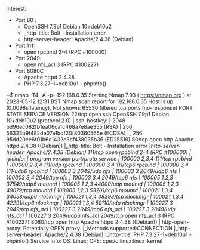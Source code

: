 Interest:
- Port 80 :
	- OpenSSH 7.9p1 Debian 10+deb10u2 
	- _http-title: Bolt - Installation error 
	- http-server-header: Apache/2.4.38 (Debian)
- Port 111:
	- open  rpcbind 2-4 (RPC #100000)
- Port 2049:
	- open  nfs_acl 3 (RPC #100227)
- Port 8080Ç
	- Apache httpd 2.4.38
	- PHP 7.3.27-1~deb10u1 - phpinfo()


─$ nmap -T4 -A -p- 192.168.0.35
Starting Nmap 7.93 ( https://nmap.org ) at 2023-05-12 12:31 BST
Nmap scan report for 192.168.0.35
Host is up (0.0098s latency).
Not shown: 65530 filtered tcp ports (no-response)
PORT     STATE SERVICE VERSION
22/tcp   open  ssh     OpenSSH 7.9p1 Debian 10+deb10u2 (protocol 2.0)
| ssh-hostkey: 
|   2048 bd96ec082fb1ea06cafc468a7e8ae355 (RSA)
|   256 56323b9f482de07e1bdf20f80360565e (ECDSA)
|_  256 95dd20ee6f01b6e1432e3cf438035b36 (ED25519)
80/tcp   open  http    Apache httpd 2.4.38 ((Debian))
|_http-title: Bolt - Installation error
|_http-server-header: Apache/2.4.38 (Debian)
111/tcp  open  rpcbind 2-4 (RPC #100000)
| rpcinfo: 
|   program version    port/proto  service
|   100000  2,3,4        111/tcp   rpcbind
|   100000  2,3,4        111/udp   rpcbind
|   100000  3,4          111/tcp6  rpcbind
|   100000  3,4          111/udp6  rpcbind
|   100003  3           2049/udp   nfs
|   100003  3           2049/udp6  nfs
|   100003  3,4         2049/tcp   nfs
|   100003  3,4         2049/tcp6  nfs
|   100005  1,2,3      37549/udp6  mountd
|   100005  1,2,3      44000/udp   mountd
|   100005  1,2,3      49079/tcp   mountd
|   100005  1,2,3      53201/tcp6  mountd
|   100021  1,3,4      34058/udp6  nlockmgr
|   100021  1,3,4      38393/tcp   nlockmgr
|   100021  1,3,4      42291/tcp6  nlockmgr
|   100021  1,3,4      50110/udp   nlockmgr
|   100227  3           2049/tcp   nfs_acl
|   100227  3           2049/tcp6  nfs_acl
|   100227  3           2049/udp   nfs_acl
|_  100227  3           2049/udp6  nfs_acl
2049/tcp open  nfs_acl 3 (RPC #100227)
8080/tcp open  http    Apache httpd 2.4.38 ((Debian))
| http-open-proxy: Potentially OPEN proxy.
|_Methods supported:CONNECTION
|_http-server-header: Apache/2.4.38 (Debian)
|_http-title: PHP 7.3.27-1~deb10u1 - phpinfo()
Service Info: OS: Linux; CPE: cpe:/o:linux:linux_kernel
